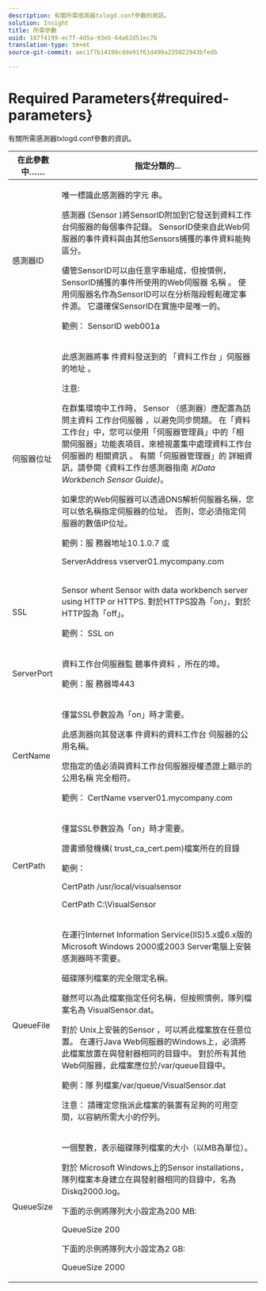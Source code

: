 ```yaml
---
description: 有關所需感測器txlogd.conf參數的資訊。
solution: Insight
title: 所需參數
uuid: 187f4199-ec7f-4d5a-93eb-64a62d51ec7b
translation-type: tm+mt
source-git-commit: aec1f7b14198cdde91f61d490a235022943bfedb

---
```



# Required Parameters{#required-parameters}

有關所需感測器txlogd.conf參數的資訊。

<table id="table_69CFE10A3707403F9793137B128E706A"> 
 <thead> 
  <tr> 
   <th colname="col1" class="entry"> 在此參數中…… </th> 
   <th colname="col2" class="entry"> 指定分類的... </th> 
  </tr> 
 </thead>
 <tbody> 
  <tr> 
   <td colname="col1"> 感測器ID </td> 
   <td colname="col2"> <p>唯一標識此感測器的字元 <span class="wintitle"> 串</span>。 </p> <p> <span class="wintitle"> 感測器</span> (Sensor <span class="keyword"> )將SensorID附加到它發送到資料工作台伺服器的每</span>個事件記錄。 SensorID使來自此Web伺服器的事件資料與由其他Sensors捕獲的事件資料能夠 <span class="wintitle"> 區分</span>。 </p> <p>儘管SensorID可以由任意字串組成，但按慣例，SensorID捕獲的事件所使用的Web伺服器 <span class="wintitle"> 名稱</span> 。 使用伺服器名作為SensorID可以在分析階段輕鬆確定事件源。 它還確保SensorID在實施中是唯一的。 </p> <p>範例： <span class="filepath"> SensorID web001a</span> </p> </td> 
  </tr> 
  <tr> 
   <td colname="col1"> 伺服器位址 </td> 
   <td colname="col2"> <p>此感測器將事 <span class="keyword"> 件資料發送到的</span> 「資料工作台 <span class="wintitle"> 」伺服器的地址</span> 。 </p> <p>注意:  <p>在群集環境中工作時， <span class="wintitle"> Sensor</span> （感測器）應配置為訪問主資料 <span class="keyword"> 工作台伺服器</span> ，以避免同步問題。 在「資料工作台」中，您可以使用「伺服器管理員」中的「相 <span class="keyword"> 關伺服器」功能表項目，來檢視叢集中處理資料工作台伺服器的</span> 相關資訊 <span class="wintitle"></span>。 有關「伺服器管理器」的 <span class="wintitle"> 詳細資訊</span>，請參閱《資料工作台感測器指南 <i><span class="keyword"> 》(Data Workbench</span><span class="wintitle"> Sensor</span> Guide)</i>。 </p> <p>如果您的Web伺服器可以透過DNS解析伺服器名稱，您可以依名稱指定伺服器的位址。 否則，您必須指定伺服器的數值IP位址。 </p> <p>範例：服 <span class="filepath"> 務器地址10.1.0.7</span> 或 </p> <p> <span class="filepath"> ServerAddress vserver01.mycompany.com</span> </p> </p> </td> 
  </tr> 
  <tr> 
   <td colname="col1"> SSL </td> 
   <td colname="col2"> <p>Sensor <span class="wintitle"></span> whent <span class="keyword"> Sensor</span> with data workbench server using HTTP or HTTPS. 對於HTTPS設為「on」，對於HTTP設為「off」。 </p> <p>範例： <span class="filepath"> SSL on</span> </p> </td> 
  </tr> 
  <tr> 
   <td colname="col1"> ServerPort </td> 
   <td colname="col2"> <p>資料工作台伺服器監 <span class="keyword"> 聽事件資料</span> ，所在的埠。 </p> <p>範例：服 <span class="filepath"> 務器埠443</span> </p> </td> 
  </tr> 
  <tr> 
   <td colname="col1"> CertName </td> 
   <td colname="col2"> <p>僅當SSL參數設為「on」時才需要。 </p> <p>此感測器向其發送事 <span class="keyword"> 件資料的資料工作台</span><span class="wintitle"> 伺服器的公</span> 用名稱。 </p> <p>您指定的值必須與資料工作台伺服器授權憑證上顯示的 <span class="keyword"> 公用名稱</span> 完全相符。 </p> <p>範例： <span class="filepath"> CertName vserver01.mycompany.com</span> </p> </td> 
  </tr> 
  <tr> 
   <td colname="col1"> CertPath </td> 
   <td colname="col2"> <p>僅當SSL參數設為「on」時才需要。 </p> <p>證書頒發機構(<span class="filepath"> trust_ca_cert.pem</span>)檔案所在的目錄 </p> <p>範例： </p> <p> <span class="filepath"> CertPath /usr/local/visualsensor</span> </p> <p> <span class="filepath"> CertPath C:\VisualSensor</span> </p> </td> 
  </tr> 
  <tr> 
   <td colname="col1"> QueueFile </td> 
   <td colname="col2"> <p>在運行Internet Information Service(IIS)5.x或6.x版的Microsoft Windows 2000或2003 Server電腦上安裝感測器時不需要。 <span class="wintitle"></span> </p> <p>磁碟隊列檔案的完全限定名稱。 </p> <p>雖然可以為此檔案指定任何名稱，但按照慣例，隊列檔案名為 <span class="filepath"> VisualSensor.dat</span>。 </p> <p>對於 <span class="wintitle"> Unix上安裝的Sensor</span> ，可以將此檔案放在任意位置。 在運行Java Web伺服器的Windows上，必須將此檔案放置在與發射器相同的目錄中。 對於所有其他Web伺服器，此檔案應位於/var/queue目錄中。 </p> <p>範例：隊 <span class="filepath"> 列檔案/var/queue/VisualSensor.dat</span> </p> <p> <p>注意： 請確定您指派此檔案的裝置有足夠的可用空間，以容納所需大小的佇列。 </p> </p> </td> 
  </tr> 
  <tr> 
   <td colname="col1"> QueueSize </td> 
   <td colname="col2"> <p>一個整數，表示磁碟隊列檔案的大小（以MB為單位）。 </p> <p>對於 <span class="wintitle"> Microsoft</span> Windows上的Sensor <span class="filepath"> installations，隊列檔案本身建立在與發射器相同的目錄中，名為</span>Diskq2000.log。 </p> <p>下面的示例將隊列大小設定為200 MB: </p> <p>QueueSize 200 </p> <p>下面的示例將隊列大小設定為2 GB: </p> <p>QueueSize 2000 </p> </td> 
  </tr> 
 </tbody> 
</table>


